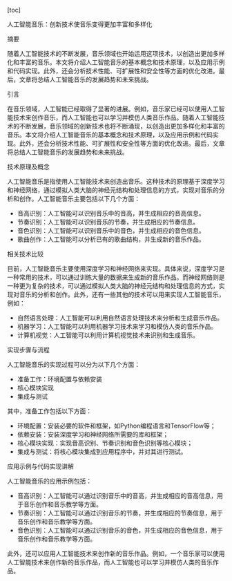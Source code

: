 
[toc]                    
                
                
人工智能音乐：创新技术使音乐变得更加丰富和多样化

摘要

随着人工智能技术的不断发展，音乐领域也开始运用这项技术，以创造出更加多样化和丰富的音乐。本文将介绍人工智能音乐的基本概念和技术原理，以及应用示例和代码实现。此外，还会分析技术性能、可扩展性和安全性等方面的优化改进。最后，文章将总结人工智能音乐的发展趋势和未来挑战。

引言

在音乐领域，人工智能已经取得了显著的进展。例如，音乐家已经可以使用人工智能技术来创作音乐，而人工智能也可以学习并模仿人类音乐作品。随着人工智能技术的不断发展，音乐领域的创新技术也将不断涌现，以创造出更加多样化和丰富的音乐。本文将介绍人工智能音乐的基本概念和技术原理，以及应用示例和代码实现。此外，还会分析技术性能、可扩展性和安全性等方面的优化改进。最后，文章将总结人工智能音乐的发展趋势和未来挑战。

技术原理及概念

人工智能音乐是指使用人工智能技术来创造出音乐。这种技术的原理基于深度学习和神经网络，通过模拟人类大脑的神经元结构和处理信息的方式，实现对音乐的分析和创作。人工智能音乐主要包括以下几个方面：

- 音高识别：人工智能可以识别音乐中的音高，并生成相应的音高信息。
- 节奏识别：人工智能可以识别音乐的节奏，并生成相应的节奏信息。
- 音色识别：人工智能可以识别音乐中的音色，并生成相应的音色信息。
- 歌曲创作：人工智能可以分析已有的歌曲结构，并生成新的音乐作品。

相关技术比较

目前，人工智能音乐主要使用深度学习和神经网络来实现。具体来说，深度学习是一种常用的技术，可以通过训练大量的数据来生成新的音乐作品。而神经网络则是一种更为复杂的技术，可以通过模拟人类大脑的神经元结构和处理信息的方式，实现对音乐的分析和创作。此外，还有一些其他的技术可以用来实现人工智能音乐，例如：

- 自然语言处理：人工智能可以利用自然语言处理技术来分析和生成音乐作品。
- 机器学习：人工智能可以利用机器学习技术来学习和模仿人类的音乐作品。
- 计算机视觉：人工智能可以利用计算机视觉技术来识别和生成音乐。

实现步骤与流程

人工智能音乐的实现过程可以分为以下几个方面：

- 准备工作：环境配置与依赖安装
- 核心模块实现
- 集成与测试

其中，准备工作包括以下方面：

- 环境配置：安装必要的软件和框架，如Python编程语言和TensorFlow等；
- 依赖安装：安装深度学习和神经网络所需要的库和框架；
- 核心模块实现：实现音高识别、节奏识别和音色识别等核心模块；
- 集成与测试：将核心模块集成到应用程序中，并对其进行测试。

应用示例与代码实现讲解

人工智能音乐的应用示例包括：

- 音高识别：人工智能可以通过识别音乐中的音高，并生成相应的音高信息，用于音乐创作和音乐教学等方面。
- 节奏识别：人工智能可以通过识别音乐的节奏，并生成相应的节奏信息，用于音乐创作和音乐教学等方面。
- 音色识别：人工智能可以通过识别音乐的音色，并生成相应的音色信息，用于音乐创作和音乐教学等方面。

此外，还可以应用人工智能技术来创作新的音乐作品。例如，一个音乐家可以使用人工智能技术来创作新的音乐作品，而人工智能也可以学习并模仿人类的音乐作品。

